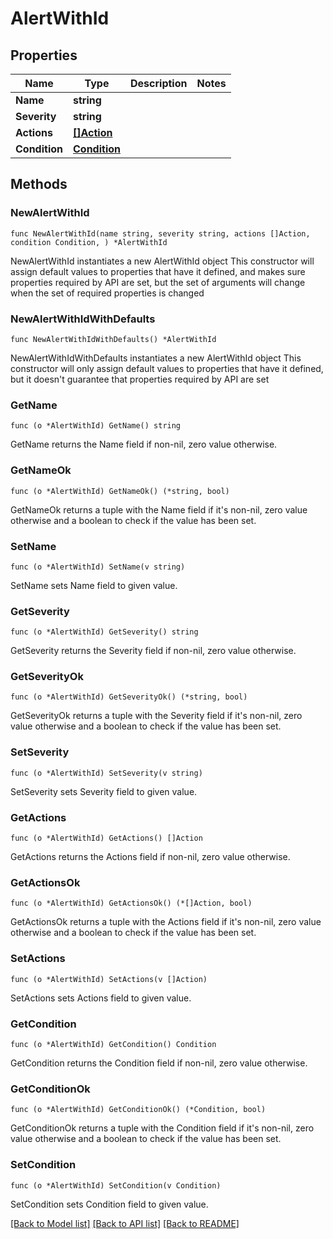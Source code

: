 # AlertWithId

## Properties

Name | Type | Description | Notes
------------ | ------------- | ------------- | -------------
**Name** | **string** |  | 
**Severity** | **string** |  | 
**Actions** | [**[]Action**](Action.md) |  | 
**Condition** | [**Condition**](Condition.md) |  | 

## Methods

### NewAlertWithId

`func NewAlertWithId(name string, severity string, actions []Action, condition Condition, ) *AlertWithId`

NewAlertWithId instantiates a new AlertWithId object
This constructor will assign default values to properties that have it defined,
and makes sure properties required by API are set, but the set of arguments
will change when the set of required properties is changed

### NewAlertWithIdWithDefaults

`func NewAlertWithIdWithDefaults() *AlertWithId`

NewAlertWithIdWithDefaults instantiates a new AlertWithId object
This constructor will only assign default values to properties that have it defined,
but it doesn't guarantee that properties required by API are set

### GetName

`func (o *AlertWithId) GetName() string`

GetName returns the Name field if non-nil, zero value otherwise.

### GetNameOk

`func (o *AlertWithId) GetNameOk() (*string, bool)`

GetNameOk returns a tuple with the Name field if it's non-nil, zero value otherwise
and a boolean to check if the value has been set.

### SetName

`func (o *AlertWithId) SetName(v string)`

SetName sets Name field to given value.


### GetSeverity

`func (o *AlertWithId) GetSeverity() string`

GetSeverity returns the Severity field if non-nil, zero value otherwise.

### GetSeverityOk

`func (o *AlertWithId) GetSeverityOk() (*string, bool)`

GetSeverityOk returns a tuple with the Severity field if it's non-nil, zero value otherwise
and a boolean to check if the value has been set.

### SetSeverity

`func (o *AlertWithId) SetSeverity(v string)`

SetSeverity sets Severity field to given value.


### GetActions

`func (o *AlertWithId) GetActions() []Action`

GetActions returns the Actions field if non-nil, zero value otherwise.

### GetActionsOk

`func (o *AlertWithId) GetActionsOk() (*[]Action, bool)`

GetActionsOk returns a tuple with the Actions field if it's non-nil, zero value otherwise
and a boolean to check if the value has been set.

### SetActions

`func (o *AlertWithId) SetActions(v []Action)`

SetActions sets Actions field to given value.


### GetCondition

`func (o *AlertWithId) GetCondition() Condition`

GetCondition returns the Condition field if non-nil, zero value otherwise.

### GetConditionOk

`func (o *AlertWithId) GetConditionOk() (*Condition, bool)`

GetConditionOk returns a tuple with the Condition field if it's non-nil, zero value otherwise
and a boolean to check if the value has been set.

### SetCondition

`func (o *AlertWithId) SetCondition(v Condition)`

SetCondition sets Condition field to given value.



[[Back to Model list]](../README.md#documentation-for-models) [[Back to API list]](../README.md#documentation-for-api-endpoints) [[Back to README]](../README.md)


